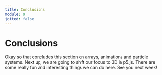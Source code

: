 ```yaml
---
title: Conclusions
module: 9
jotted: false
---
```


# Conclusions

Okay so that concludes this section on arrays, animations and particle systems.  Next up, we are going to shift our focus to 3D in p5.js.  There are some really fun and interesting things we can do here.  See you next week!
